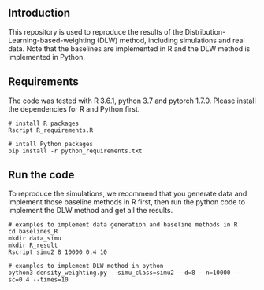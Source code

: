 ## Introduction

This repository is used to reproduce the results of the Distribution-Learning-based-weighting (DLW) method, including simulations and real data. Note that the baselines are implemented in R and the DLW method is implemented in Python.

## Requirements
The code was tested with R 3.6.1, python 3.7 and pytorch 1.7.0. Please install the dependencies for R and Python first. 

```
# install R packages
Rscript R_requirements.R

# intall Python packages
pip install -r python_requirements.txt

```
## Run the code

To reproduce the simulations, we recommend that you generate data and implement those baseline methods in R first, then run the python code to implement the DLW method and get all the results.

```
# examples to implement data generation and baseline methods in R
cd baselines_R
mkdir data_simu
mkdir R_result
Rscript simu2 8 10000 0.4 10

# examples to implement DLW method in python
python3 density_weighting.py --simu_class=simu2 --d=8 --n=10000 --sc=0.4 --times=10



